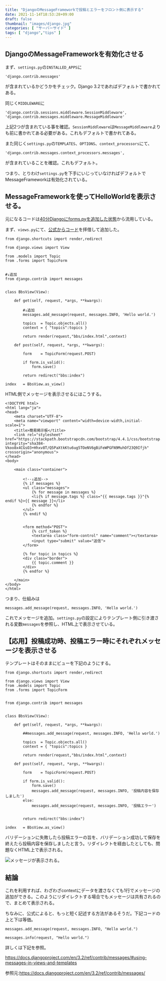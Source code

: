 ```yaml
---
title: "DjangoのMessageFrameworkで投稿とエラーをフロント側に表示する"
date: 2021-11-14T18:53:28+09:00
draft: false
thumbnail: "images/django.jpg"
categories: [ "サーバーサイド" ]
tags: [ "django","tips" ]
---
```


## DjangoのMessageFrameworkを有効化させる

まず、`settings.py`の`INSTALLED_APPS`に

    'django.contrib.messages'

が含まれているかどうかをチェック。Django 3.2であればデフォルトで書かれてある。

同じく`MIDDLEWARE`に

    'django.contrib.sessions.middleware.SessionMiddleware',
    'django.contrib.messages.middleware.MessageMiddleware'
    
上記2つが含まれている事を確認。`SessionMiddleware`は`MessageMiddleware`よりも前に書かれてある必要がある。これもデフォルトで書かれてある。

また同じく`settings.py`の`TEMPLATES`、`OPTIONS`、`context_processors`にて、

    'django.contrib.messages.context_processors.messages',

が含まれていることを確認。これもデフォルト。

つまり、とりわけ`settings.py`を下手にいじっていなければデフォルトでMessageFrameworkは有効化されている。


## MessageFrameworkを使ってHelloWorldを表示させる。

元になるコードは[40分Djangoにforms.pyを追加した状態](/post/django-forms-validate/)から流用している。

まず、`views.py`にて、[公式からコード](https://docs.djangoproject.com/en/3.2/ref/contrib/messages/#using-messages-in-views-and-templates)を拝借して追加した。

    from django.shortcuts import render,redirect
    
    from django.views import View

    from .models import Topic
    from .forms import TopicForm
    
    
    #↓追加
    from django.contrib import messages
    
    
    class BbsView(View):
    
        def get(self, request, *args, **kwargs):

            #↓追加    
            messages.add_message(request, messages.INFO, 'Hello world.')
    
            topics  = Topic.objects.all()
            context = { "topics":topics }
    
            return render(request,"bbs/index.html",context)
    
        def post(self, request, *args, **kwargs):
    
            form    = TopicForm(request.POST)
    
            if form.is_valid():
                form.save()
    
            return redirect("bbs:index")
    
    index   = BbsView.as_view()


HTML側でメッセージを表示させるにはこうする。

    <!DOCTYPE html>
    <html lang="ja">
    <head>
    	<meta charset="UTF-8">
        <meta name="viewport" content="width=device-width,initial-scale=1">
    	<title>簡易掲示板</title>
        <link rel="stylesheet" href="https://stackpath.bootstrapcdn.com/bootstrap/4.4.1/css/bootstrap.min.css" integrity="sha384-Vkoo8x4CGsO3+Hhxv8T/Q5PaXtkKtu6ug5TOeNV6gBiFeWPGFN9MuhOf23Q9Ifjh" crossorigin="anonymous">
    </head>
    <body>
    
        <main class="container">
    
            <!--↓追加-->
            {% if messages %}
            <ul class="messages">
                {% for message in messages %}
                <li{% if message.tags %} class="{{ message.tags }}"{% endif %}>{{ message }}</li>
                {% endfor %}
            </ul>
            {% endif %}
    
    
            <form method="POST">
                {% csrf_token %}
                <textarea class="form-control" name="comment"></textarea>
                <input type="submit" value="送信">
            </form>
    
            {% for topic in topics %}
            <div class="border">
                {{ topic.comment }}
            </div>
            {% endfor %}
    
        </main>
    </body>
    </html>

つまり、仕組みは
    
    messages.add_message(request, messages.INFO, 'Hello world.')

これでメッセージを追加。`settings.py`の設定によりテンプレート側に引き渡される変数`messages`を参照し、HTML上で表示させている。


## 【応用】投稿成功時、投稿エラー時にそれぞれメッセージを表示させる

テンプレートはそのままにビューを下記のようにする。

    from django.shortcuts import render,redirect
    
    from django.views import View
    from .models import Topic
    from .forms import TopicForm
    
    
    from django.contrib import messages
    
    
    class BbsView(View):
    
        def get(self, request, *args, **kwargs):
    
            ##messages.add_message(request, messages.INFO, 'Hello world.')
    
            topics  = Topic.objects.all()
            context = { "topics":topics }
    
            return render(request,"bbs/index.html",context)
    
        def post(self, request, *args, **kwargs):
    
            form    = TopicForm(request.POST)
    
            if form.is_valid():
                form.save()
                messages.add_message(request, messages.INFO, '投稿内容を保存しました')
            else:
                messages.add_message(request, messages.INFO, '投稿エラー')
                
    
            return redirect("bbs:index")
    
    index   = BbsView.as_view()


バリデーションに失敗したら投稿エラーの旨を、バリデーション成功して保存を終えたら投稿内容を保存しましたと言う。リダイレクトを経由したとしても、問題なくHTML上で表示される。

<div class="img-center"><img src="/images/Screenshot from 2021-11-15 13-47-30.png" alt="メッセージが表示される。"></div>


## 結論

これを利用すれば、わざわざcontextにデータを渡さなくても1行でメッセージの追加ができる。このようにリダイレクトする場合でもメッセージは共有されるので、まとめて表示される。

ちなみに、公式によると、もっと短く記述する方法があるそうだ。下記コードの上と下は等価。

    messages.add_message(request, messages.INFO, "Hello world.")

    messages.info(request, "Hello world.")


詳しくは下記を参照。

https://docs.djangoproject.com/en/3.2/ref/contrib/messages/#using-messages-in-views-and-templates


参照元:https://docs.djangoproject.com/en/3.2/ref/contrib/messages/
